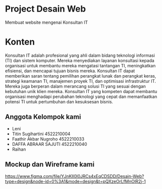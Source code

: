 # Project Desain Web
Membuat website mengenai Konsultan IT

# Konten 
Konsultan IT adalah profesional yang ahli dalam bidang teknologi informasi (TI) dan sistem komputer. Mereka menyediakan layanan konsultasi kepada organisasi untuk membantu mereka mengatasi tantangan TI, meningkatkan efisiensi, dan mencapai tujuan bisnis mereka. Konsultan IT dapat memberikan saran tentang pemilihan perangkat lunak dan perangkat keras, strategi keamanan TI, manajemen proyek TI, dan optimisasi infrastruktur IT. Mereka juga berperan dalam merancang solusi TI yang sesuai dengan kebutuhan unik klien mereka. Konsultan IT yang kompeten dapat membantu organisasi menghadapi perubahan teknologi yang cepat dan memanfaatkan potensi TI untuk pertumbuhan dan kesuksesan bisnis.

## Anggota Kelompok kami
- Leni
- Titin Sugihartini 4522210004
- Faathir Akbar Nugroho 4522210033
- DAFFA ABRAAR SAJUTI 4522210040
- Raihan

## Mockup dan Wireframe kami
https://www.figma.com/file/YJnKIl0l0JRCs4xEqCDSDD/Desain-Web?type=design&node-id=0%3A1&mode=design&t=pQXzeOrLfMnOlR2j-1
